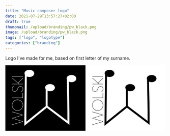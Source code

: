 ```yaml
---
title: "Music composer logo"
date: 2021-07-29T13:57:27+02:00
draft: true
thumbnail: /upload/branding/pw_black.png
image: /upload/branding/pw_black.png
tags: ["logo", "logotype"]
categories: ["branding"]
---
```


Logo I've made for me, based on first letter of my surname.
<!--more-->

<img class="img-fluid kettu_art_image" src="/upload/branding/pw_joined.jpg" alt="logo design">